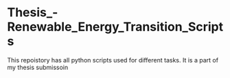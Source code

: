 # Thesis_-Renewable_Energy_Transition_Scripts
This repoistory has all python scripts used for different tasks. It is a part of my thesis submissoin
